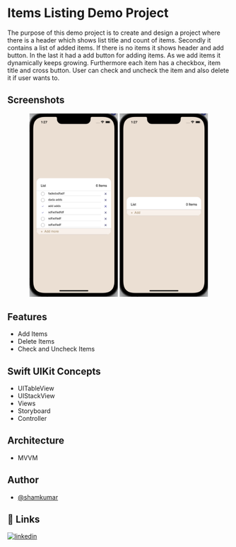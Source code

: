 # Items Listing Demo Project

The purpose of this demo project is to create and design a project where there is a header which shows list title and count of items. Secondly it contains a list of added items. If there is no items it shows header and add button. In the last it had a add button for adding items. As we add items it dynamically keeps growing. Furthermore each item has a checkbox, item title and cross button. User can check and uncheck the item and also delete it if user wants to. 

## Screenshots

<p align="center">
  <img src="Media/1.png" width="200">
  <img src="Media/2.png" width="200">
</p>

## Features

- Add Items
- Delete Items
- Check and Uncheck Items

## Swift UIKit Concepts

- UITableView
- UIStackView
- Views
- Storyboard
- Controller

## Architecture

- MVVM

## Author

- [@shamkumar](https://github.com/ShamKumarS)

## 🔗 Links
[![linkedin](https://img.shields.io/badge/linkedin-0A66C2?style=for-the-badge&logo=linkedin&logoColor=white)](https://www.linkedin.com/in/kumarsham/)

